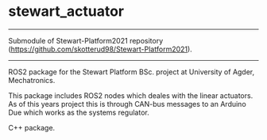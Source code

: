 # stewart_actuator
*****************************************************************************************************************

Submodule of Stewart-Platform2021 repository (https://github.com/skotterud98/Stewart-Platform2021).

*****************************************************************************************************************

ROS2 package for the Stewart Platform BSc. project at University of Agder, Mechatronics.


This package includes ROS2 nodes which deales with the linear actuators. As of this years project this is through
CAN-bus messages to an Arduino Due which works as the systems regulator.

C++ package.
